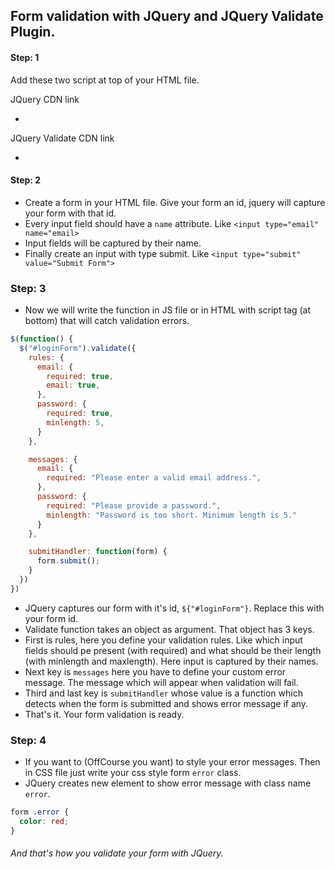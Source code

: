 ## Form validation with JQuery and JQuery Validate Plugin.

#### Step: 1
Add these two script at top of your HTML file.

JQuery CDN link
- <script src="https://ajax.googleapis.com/ajax/libs/jquery/3.4.1/jquery.min.js"></script>

JQuery Validate CDN link
- <script src="https://cdnjs.cloudflare.com/ajax/libs/jquery-validate/1.19.1/jquery.validate.min.js"></script>

#### Step: 2

- Create a form in your HTML file. Give your form an id, jquery will capture your form with that id.
- Every input field should have a `name` attribute. Like `<input type="email" name="email>`
- Input fields will be captured by their name.
- Finally create an input with type submit. Like `<input type="submit" value="Submit Form">`

### Step: 3

- Now we will write the function in JS file or in HTML with script tag (at bottom) that will catch validation errors.

```js
$(function() {
  $("#loginForm").validate({
    rules: {
      email: {
        required: true,
        email: true,
      },
      password: {
        required: true,
        minlength: 5,
      }
    },

    messages: {
      email: {
        required: "Please enter a valid email address.",
      },
      password: {
        required: "Please provide a password.",
        minlength: "Password is too short. Minimum length is 5."
      }
    },

    submitHandler: function(form) {
      form.submit();
    }
  })
})
```

- JQuery captures our form with it's id, `${"#loginForm"}`. Replace this with your form id.
- Validate function takes an object as argument. That object has 3 keys.
- First is rules, here you define your validation rules. Like which input fields should pe present (with required) and what should be their length (with minlength and maxlength). Here input is captured by their names.
- Next key is `messages` here you have to define your custom error message. The message which will appear when validation will fail.
- Third and last key is `submitHandler` whose value is a function which detects when the form is submitted and shows error message if any.
- That's it. Your form validation is ready.

### Step: 4

- If you want to (OffCourse you want) to style your error messages. Then in CSS file just write your css style form `error` class.
- JQuery creates new element to show error message with class name `error`.

```css
form .error {
  color: red;
}
```

###### And that's how you validate your form with JQuery.